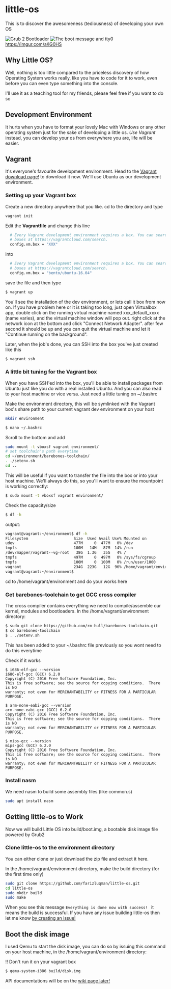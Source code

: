 # little-os
This is to discover the awesomeness (tediousness) of developing your own OS

![Grub 2 Bootloader](https://i.imgur.com/nh1E1Z2.png)
![The boot message and tty0](https://i.imgur.com/t15qxCl.png)
https://imgur.com/a/lG0HS

## Why Little OS?
Well, nothing is too little compared to the priceless discovery of how Operating System works really, like you have to code for it to work, even before you can even type something into the console. 

I'll use it as a teaching tool for my friends, please feel free if you want to do so

## Development Environment
It hurts when you have to format your lovely Mac with Windows or any other operating system just for the sake of developing a little os. *Use Vagrant* instead, you can develop your os from everywhere you are, life will be easier.

## Vagrant
It's everyone's favourite development environment. Head to the [Vagrant download page!](https://www.vagrantup.com/downloads.html) to download it now. We'll use Ubuntu as our development environment.

### Setting up your Vagrant box
Create a new directory anywhere that you like. cd to the directory and type
```bash
vagrant init
```

Edit the **Vagrantfile** and change this line
```bash
  # Every Vagrant development environment requires a box. You can search for
  # boxes at https://vagrantcloud.com/search.
  config.vm.box = "XXX"
```

into

```bash
  # Every Vagrant development environment requires a box. You can search for
  # boxes at https://vagrantcloud.com/search.
  config.vm.box = "bento/ubuntu-16.04"
```

save the file and then type

```bash
$ vagrant up
```

You'll see the installation of the dev environment, or lets call it box from now on. If you have problem here or it is taking too long, just open Virtualbox app, double click on the running virtual machine named xxx_default_xxxx (name varies), and the virtual machine window will pop out. right click at the network icon at the bottom and click "Connect Network Adapter". after few second it should be up and you can quit the virtual machine and let it "Continue running on the background".

Later, when the job's done, you can SSH into the box you've just created like this

```bash
$ vagrant ssh
```

### A little bit tuning for the Vagrant box
When you have SSH'ed into the box, you'll be able to install packages from Ubuntu just like you do with a real installed Ubuntu. And you can also read to your host machine or vice versa. Just need a little tuning on ~/.bashrc

Make the environment directory, this will be symlinked with the Vagrant box's share path to your current vagrant dev environment on your host
```bash
mkdir environment
```

```bash
$ nano ~/.bashrc
```

Scroll to the bottom and add

```bash
sudo mount -t vboxsf vagrant environment/
# set toolchain's path everytime
cd ~/environment/barebones-toolchain/
. ./setenv.sh
cd ..
```

This will be useful if you want to transfer the file into the box or into your host machine. We'll always do this, so you'll want to ensure the mountpoint is working correctly:

```bash
$ sudo mount -t vboxsf vagrant environment/
```

Check the capacity/size

```bash
$ df -h
```

output:

```bash
vagrant@vagrant:~/environment$ df -h
Filesystem                    Size  Used Avail Use% Mounted on
udev                          477M     0  477M   0% /dev
tmpfs                         100M   14M   87M  14% /run
/dev/mapper/vagrant--vg-root   38G  1.3G   35G   4% /
tmpfs                         497M     0  497M   0% /sys/fs/cgroup
tmpfs                         100M     0  100M   0% /run/user/1000
vagrant                       234G  223G   12G  96% /home/vagrant/environment <<< THIS IS IT
vagrant@vagrant:~/environment$ 
```

cd to /home/vagrant/environment and do your works here

### Get barebones-toolchain to get GCC cross compiler
The cross compiler contains everything we need to compile/assemble our kernel, modules and bootloaders. In the /home/vagrant/environment directory:
```bash
$ sudo git clone https://github.com/rm-hull/barebones-toolchain.git
$ cd barebones-toolchain
$ . ./setenv.sh
```

This has been added to your ~/.bashrc file previously so you wont need to do this everytime

Check if it works
```
$ i686-elf-gcc --version
i686-elf-gcc (GCC) 6.2.0
Copyright (C) 2016 Free Software Foundation, Inc.
This is free software; see the source for copying conditions.  There is NO
warranty; not even for MERCHANTABILITY or FITNESS FOR A PARTICULAR PURPOSE.

$ arm-none-eabi-gcc --version
arm-none-eabi-gcc (GCC) 6.2.0
Copyright (C) 2016 Free Software Foundation, Inc.
This is free software; see the source for copying conditions.  There is NO
warranty; not even for MERCHANTABILITY or FITNESS FOR A PARTICULAR PURPOSE.

$ mips-gcc --version
mips-gcc (GCC) 6.2.0
Copyright (C) 2016 Free Software Foundation, Inc.
This is free software; see the source for copying conditions.  There is NO
warranty; not even for MERCHANTABILITY or FITNESS FOR A PARTICULAR PURPOSE.
```

### Install nasm
We need nasm to build some assembly files (like common.s) 
```bash
sudo apt install nasm
```

## Getting little-os to Work
Now we will build Little OS into build/boot.img, a bootable disk image file powered by Grub2

### Clone little-os to the environment directory
You can either clone or just download the zip file and extract it here.

In the /home/vagrant/environment directory, make the build directory (for the first time only)
```bash
sudo git clone https://github.com/farizluqman/little-os.git
cd little-os
sudo mkdir build
sudo make
```

When you see this message ```Everything is done now with success! ``` it means the build is successful. If you have any issue building little-os then let me know [by creating an issue!](https://github.com/farizluqman/little-os/issues)

## Boot the disk image
I used Qemu to start the disk image, you can do so by issuing this command on your host machine, in the /home/vagrant/environment directory: 

!! Don't run it on your vagrant box

```bash
$ qemu-system-i386 build/disk.img
```

API documentations will be on the [wiki page later!](https://github.com/farizluqman/little-os/wiki)
